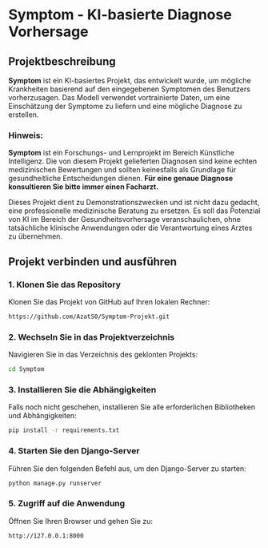 # Symptom - KI-basierte Diagnose Vorhersage

## Projektbeschreibung

**Symptom** ist ein KI-basiertes Projekt, das entwickelt wurde, um mögliche Krankheiten basierend auf den eingegebenen Symptomen des Benutzers vorherzusagen. Das Modell verwendet vortrainierte Daten, um eine Einschätzung der Symptome zu liefern und eine mögliche Diagnose zu erstellen.

### Hinweis:
**Symptom** ist ein Forschungs- und Lernprojekt im Bereich Künstliche Intelligenz. Die von diesem Projekt gelieferten Diagnosen sind keine echten medizinischen Bewertungen und sollten keinesfalls als Grundlage für gesundheitliche Entscheidungen dienen. **Für eine genaue Diagnose konsultieren Sie bitte immer einen Facharzt.**

Dieses Projekt dient zu Demonstrationszwecken und ist nicht dazu gedacht, eine professionelle medizinische Beratung zu ersetzen. Es soll das Potenzial von KI im Bereich der Gesundheitsvorhersage veranschaulichen, ohne tatsächliche klinische Anwendungen oder die Verantwortung eines Arztes zu übernehmen.

## Projekt verbinden und ausführen

### 1. Klonen Sie das Repository
Klonen Sie das Projekt von GitHub auf Ihren lokalen Rechner:
```bash
https://github.com/AzatS0/Symptom-Projekt.git
```

### 2. Wechseln Sie in das Projektverzeichnis
Navigieren Sie in das Verzeichnis des geklonten Projekts:
```bash
cd Symptom
```

### 3. Installieren Sie die Abhängigkeiten
Falls noch nicht geschehen, installieren Sie alle erforderlichen Bibliotheken und Abhängigkeiten:
```bash
pip install -r requirements.txt
```

### 4. Starten Sie den Django-Server
Führen Sie den folgenden Befehl aus, um den Django-Server zu starten:
```bash
python manage.py runserver
```

### 5. Zugriff auf die Anwendung
Öffnen Sie Ihren Browser und gehen Sie zu:
```bash
http://127.0.0.1:8000
```

